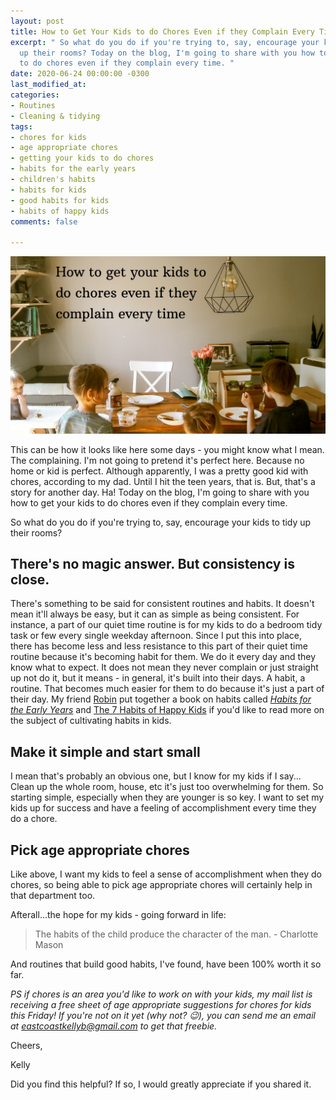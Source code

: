 ```yaml
---
layout: post
title: How to Get Your Kids to do Chores Even if they Complain Every Time
excerpt: " So what do you do if you're trying to, say, encourage your kids to tidy
  up their rooms? Today on the blog, I'm going to share with you how to get your kids
  to do chores even if they complain every time. "
date: 2020-06-24 00:00:00 -0300
last_modified_at: 
categories:
- Routines
- Cleaning & tidying
tags:
- chores for kids
- age appropriate chores
- getting your kids to do chores
- habits for the early years
- children's habits
- habits for kids
- good habits for kids
- habits of happy kids
comments: false

---
```

![A picture of my kids at the dining room table.](/assets/img/20200623_212612_0000.png "diningroomtable")

This can be how it looks like here some days - you might know what I mean. The complaining. I'm not going to pretend it's perfect here. Because no home or kid is perfect. Although apparently, I was a pretty good kid with chores, according to my dad. Until I hit the teen years, that is. But, that's a story for another day. Ha! Today on the blog, I'm going to share with you how to get your kids to do chores even if they complain every time.

So what do you do if you're trying to, say, encourage your kids to tidy up their rooms?

## There's no magic answer. But consistency is close.

There's something to be said for consistent routines and habits. It doesn't mean it'll always be easy, but it can as simple as being consistent. For instance, a part of our quiet time routine is for my kids to do a bedroom tidy task or few every single weekday afternoon. Since I put this into place, there has become less and less resistance to this part of their quiet time routine because it's becoming habit for them. We do it every day and they know what to expect. It does not mean they never complain or just straight up not do it, but it means - in general, it's built into their days. A habit, a routine. That becomes much easier for them to do because it's just a part of their day. My friend [Robin](https://www.instagram.com/mylittlerobins/) put together a book on habits called [_Habits for the Early Years_](https://mylittlerobins.com/habits-early-years-journal/) and [The 7 Habits of Happy Kids]() if you'd like to read more on the subject of cultivating habits in kids.

## Make it simple and start small

I mean that's probably an obvious one, but I know for my kids if I say... Clean up the whole room, house, etc it's just too overwhelming for them. So starting simple, especially when they are younger is so key. I want to set my kids up for success and have a feeling of accomplishment every time they do a chore.

## Pick age appropriate chores

Like above, I want my kids to feel a sense of accomplishment when they do chores, so being able to pick age appropriate chores will certainly help in that department too.

Afterall...the hope for my kids - going forward in life:

> The habits of the child produce the character of the man. - Charlotte Mason

And routines that build good habits, I've found, have been 100% worth it so far.

_PS if chores is an area you'd like to work on with your kids, my mail list is receiving a free sheet of age appropriate suggestions for chores for kids this Friday! If you're not on it yet (why not? 😉), you can send me an email at_ [_eastcoastkellyb@gmail.com_](mailto:eastcoastkellyb@gmail.com) _to get that freebie._

Cheers,

Kelly

Did you find this helpful? If so, I would greatly appreciate if you shared it.